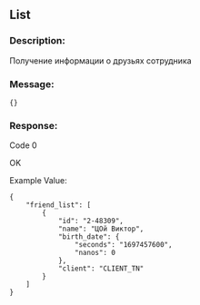 ## List

### Description:
Получение информации о друзьях сотрудника

### Message:
```
{}
```
### Response:

Code 0

OK

Example Value:

```
{
    "friend_list": [
        {
            "id": "2-48309",
            "name": "ЦОй Виктор",
            "birth_date": {
                "seconds": "1697457600",
                "nanos": 0
            },
            "client": "CLIENT_TN"
        }
    ]
}
```
